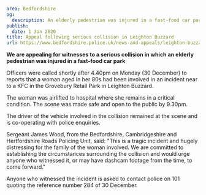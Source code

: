 ```yaml
area: Bedfordshire
og:
  description: An elderly pedestrian was injured in a fast-food car park in the Grovebury Retail Park in Leighton Buzzard on Monday (30 December).
publish:
  date: 1 Jan 2020
title: Appeal following serious collision in Leighton Buzzard
url: https://www.bedfordshire.police.uk/news-and-appeals/leighton-buzzard-collision-jan20
```

**We are appealing for witnesses to a serious collision in which an elderly pedestrian was injured in a fast-food car park**

Officers were called shortly after 4.40pm on Monday (30 December) to reports that a woman aged in her 80s had been involved in an incident near to a KFC in the Grovebury Retail Park in Leighton Buzzard.

The woman was airlifted to hospital where she remains in a critical condition. The scene was made safe and open to the public by 9.30pm.

The driver of the vehicle involved in the collision remained at the scene and is co-operating with police enquiries.

Sergeant James Wood, from the Bedfordshire, Cambridgeshire and Hertfordshire Roads Policing Unit, said: "This is a tragic incident and hugely distressing for the family of the woman involved. We are committed to establishing the circumstances surrounding the collision and would urge anyone who witnessed it, or may have dashcam footage from the time, to come forward."

Anyone who witnessed the incident is asked to contact police on 101 quoting the reference number 284 of 30 December.
